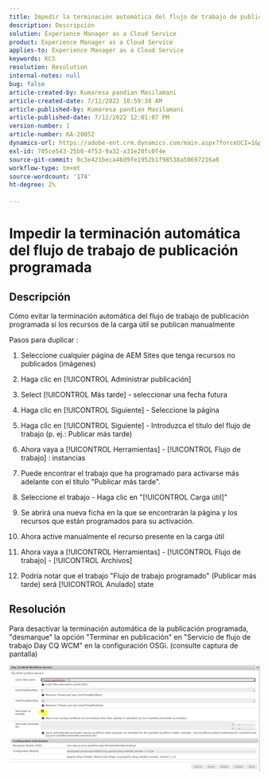 ```yaml
---
title: Impedir la terminación automática del flujo de trabajo de publicación programada
description: Descripción
solution: Experience Manager as a Cloud Service
product: Experience Manager as a Cloud Service
applies-to: Experience Manager as a Cloud Service
keywords: KCS
resolution: Resolution
internal-notes: null
bug: false
article-created-by: Kumaresa pandian Masilamani
article-created-date: 7/12/2022 10:59:38 AM
article-published-by: Kumaresa pandian Masilamani
article-published-date: 7/12/2022 12:01:07 PM
version-number: 1
article-number: KA-20052
dynamics-url: https://adobe-ent.crm.dynamics.com/main.aspx?forceUCI=1&pagetype=entityrecord&etn=knowledgearticle&id=8202b9b5-d101-ed11-82e4-00224809fe22
exl-id: 705ce543-25b0-4f53-9a32-a31e20fc0f4e
source-git-commit: 0c3e421beca46d9fe1952b1f98538a50697216a0
workflow-type: tm+mt
source-wordcount: '174'
ht-degree: 2%

---
```


# Impedir la terminación automática del flujo de trabajo de publicación programada

## Descripción


Cómo evitar la terminación automática del flujo de trabajo de publicación programada si los recursos de la carga útil se publican manualmente

Pasos para duplicar :

1. Seleccione cualquier página de AEM Sites que tenga recursos no publicados (imágenes)

2. Haga clic en [!UICONTROL Administrar publicación]

3. Select [!UICONTROL Más tarde] - seleccionar una fecha futura

4. Haga clic en [!UICONTROL Siguiente] - Seleccione la página

5. Haga clic en [!UICONTROL Siguiente] - Introduzca el título del flujo de trabajo (p. ej.: Publicar más tarde)

6. Ahora vaya a [!UICONTROL Herramientas] - [!UICONTROL Flujo de trabajo] : instancias

7. Puede encontrar el trabajo que ha programado para activarse más adelante con el título &quot;Publicar más tarde&quot;.

8. Seleccione el trabajo - Haga clic en &quot;[!UICONTROL Carga útil]&quot;

9. Se abrirá una nueva ficha en la que se encontrarán la página y los recursos que están programados para su activación.

10. Ahora active manualmente el recurso presente en la carga útil

11. Ahora vaya a [!UICONTROL Herramientas] - [!UICONTROL Flujo de trabajo] - [!UICONTROL Archivos]

12. Podría notar que el trabajo &quot;Flujo de trabajo programado&quot; (Publicar más tarde) será [!UICONTROL Anulado] state




## Resolución


Para desactivar la terminación automática de la publicación programada, &quot;desmarque&quot; la opción &quot;Terminar en publicación&quot; en &quot;Servicio de flujo de trabajo Day CQ WCM&quot; en la configuración OSGi. (consulte captura de pantalla)



![](assets/d1e5b094-d901-ed11-82e4-00224809fe22.png)

